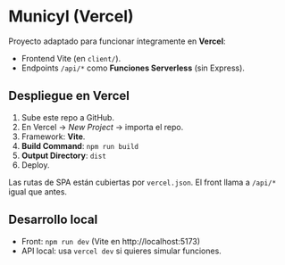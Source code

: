 # Municyl (Vercel)

Proyecto adaptado para funcionar íntegramente en **Vercel**:
- Frontend Vite (en `client/`).
- Endpoints `/api/*` como **Funciones Serverless** (sin Express).

## Despliegue en Vercel

1. Sube este repo a GitHub.
2. En Vercel → *New Project* → importa el repo.
3. Framework: **Vite**.
4. **Build Command**: `npm run build`
5. **Output Directory**: `dist`
6. Deploy.

Las rutas de SPA están cubiertas por `vercel.json`. El front llama a `/api/*` igual que antes.

## Desarrollo local

- Front: `npm run dev` (Vite en http://localhost:5173)
- API local: usa `vercel dev` si quieres simular funciones.

